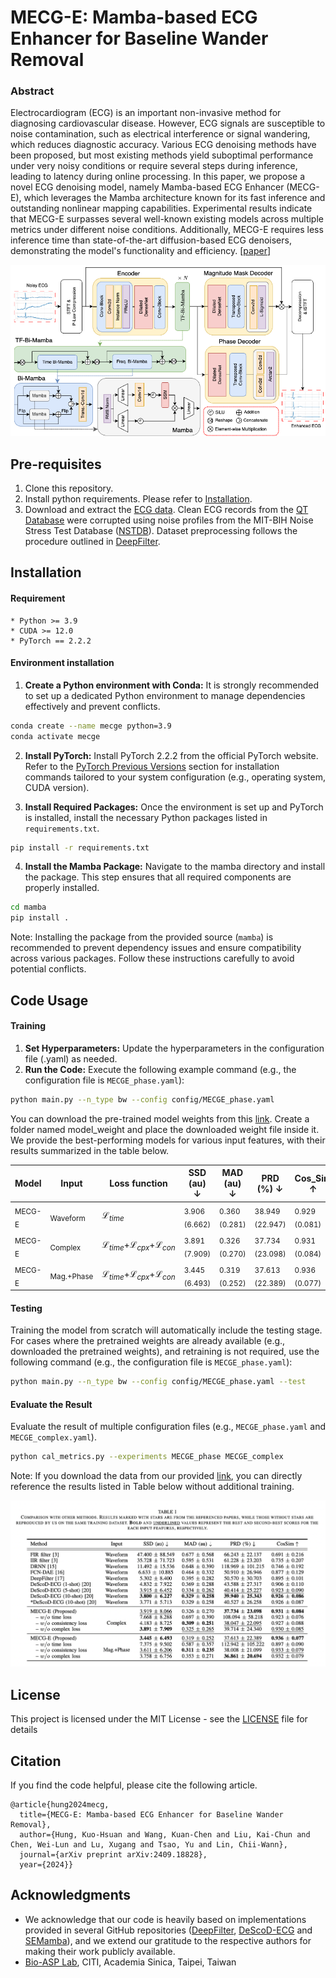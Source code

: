 # MECG-E: Mamba-based ECG Enhancer for Baseline Wander Removal

### Abstract
Electrocardiogram (ECG) is an important non-invasive method for diagnosing cardiovascular disease. However, ECG signals are susceptible to noise contamination, such as electrical interference or signal wandering, which reduces diagnostic accuracy. Various ECG denoising methods have been proposed, but most existing methods yield suboptimal performance under very noisy conditions or require several steps during inference, leading to latency during online processing. In this paper, we propose a novel ECG denoising model, namely Mamba-based ECG Enhancer (MECG-E), which leverages the Mamba architecture known for its fast inference and outstanding nonlinear mapping capabilities. Experimental results indicate that MECG-E surpasses several well-known existing models across multiple metrics under different noise conditions. Additionally, MECG-E requires less inference time than state-of-the-art diffusion-based ECG denoisers, demonstrating the model's functionality and efficiency. [[paper](https://arxiv.org/abs/2409.18828)]

<p align="center">
<img src="figs/architecture.png"/>
</p>

## Pre-requisites
1. Clone this repository.
2. Install python requirements. Please refer to [Installation](#installation).
3. Download and extract the [ECG data](https://drive.google.com/file/d/19qOwywAoxreEv4xONTk-smQdo-ZdoPBc/view?usp=sharing). Clean ECG records from the [QT Database](https://ieeexplore.ieee.org/document/648140) were corrupted using noise profiles from the MIT-BIH Noise Stress Test Database ([NSTDB](https://physionet.org/content/nstdb/1.0.0/)). Dataset preprocessing follows the procedure outlined in [DeepFilter](https://github.com/fperdigon/DeepFilter/tree/master/Data_Preparation).

## Installation

#### Requirement
    * Python >= 3.9
    * CUDA >= 12.0
    * PyTorch == 2.2.2

#### Environment installation
1. **Create a Python environment with Conda:** It is strongly recommended to set up a dedicated Python environment to manage dependencies effectively and prevent conflicts.
```bash
conda create --name mecge python=3.9
conda activate mecge
```

2. **Install PyTorch:** Install PyTorch 2.2.2 from the official PyTorch website. Refer to the [PyTorch Previous Versions](https://pytorch.org/get-started/previous-versions/) section for installation commands tailored to your system configuration (e.g., operating system, CUDA version).

3. **Install Required Packages:** Once the environment is set up and PyTorch is installed, install the necessary Python packages listed in `requirements.txt`.

```bash
pip install -r requirements.txt
```

4. **Install the Mamba Package:** Navigate to the mamba directory and install the package. This step ensures that all required components are properly installed.

```bash
cd mamba
pip install .
```

Note: Installing the package from the provided source (`mamba`) is recommended to prevent dependency issues and ensure compatibility across various packages. Follow these instructions carefully to avoid potential conflicts.

## Code Usage
#### Training

1. **Set Hyperparameters:** Update the hyperparameters in the configuration file (.yaml) as needed.
2. **Run the Code:** Execute the following example command (e.g., the configuration file is `MECGE_phase.yaml`):
```bash
python main.py --n_type bw --config config/MECGE_phase.yaml
```

You can download the pre-trained model weights from this [link](https://drive.google.com/file/d/17qAyAJIw0zPFJwtkSsfwB7GeOsylq2_P/view?usp=sharing). Create a folder named model_weight and place the downloaded weight file inside it. We provide the best-performing models for various input features, with their results summarized in the table below.

| Model | Input | Loss function | SSD (au) $\downarrow$ | MAD (au) $\downarrow$ | PRD (%) $\downarrow$ | Cos_Sim $\uparrow$ |
|---    |---    |---            |---  |---  |---  |---      |
| <sub>MECG-E</sub> | <sub>Waveform</sub>   | $`\mathcal{L}_{time}`$</sub> | <sub>3.906 (6.662) | <sub>0.360 (0.281)</sub> | <sub>38.949 (22.947)</sub> | <sub>0.929 (0.081)</sub> |
| <sub>MECG-E</sub> | <sub>Complex</sub>    | $`\mathcal{L}_{time}`$+$`\mathcal{L}_{cpx}`$+$`\mathcal{L}_{con}`$ | <sub>3.891 (7.909)</sub> | <sub>0.326 (0.270)</sub> | <sub>37.734 (23.098)</sub> | <sub>0.931 (0.084)</sub> |
| <sub>MECG-E</sub> | <sub>Mag.+Phase</sub> | $`\mathcal{L}_{time}`$+$`\mathcal{L}_{cpx}`$+$`\mathcal{L}_{con}`$ | <sub>3.445 (6.493)</sub> | <sub>0.319 (0.252)</sub> | <sub>37.613 (22.389)</sub> | <sub>0.936 (0.077)</sub> |

#### Testing
Training the model from scratch will automatically include the testing stage. For cases where the pretrained weights are already available (e.g., downloaded the pretrained weights), and retraining is not required, use the following command (e.g., the configuration file is `MECGE_phase.yaml`):

```bash
python main.py --n_type bw --config config/MECGE_phase.yaml --test
```

#### Evaluate the Result
Evaluate the result of multiple configuration files (e.g., `MECGE_phase.yaml` and `MECGE_complex.yaml`).
```bash
python cal_metrics.py --experiments MECGE_phase MECGE_complex
```

Note: If you download the data from our provided [link](https://drive.google.com/file/d/19qOwywAoxreEv4xONTk-smQdo-ZdoPBc/view?usp=sharing), you can directly reference the results listed in Table below without additional training.

<p align="center">
<img src="figs/result.png"/>
</p>


## License
This project is licensed under the MIT License - see the [LICENSE](LICENSE) file for details


## Citation

If you find the code helpful, please cite the following article.
```
@article{hung2024mecg,
  title={MECG-E: Mamba-based ECG Enhancer for Baseline Wander Removal},
  author={Hung, Kuo-Hsuan and Wang, Kuan-Chen and Liu, Kai-Chun and Chen, Wei-Lun and Lu, Xugang and Tsao, Yu and Lin, Chii-Wann},
  journal={arXiv preprint arXiv:2409.18828},
  year={2024}}

```

## Acknowledgments
* We acknowledge that our code is heavily based on implementations provided in several GitHub repositories ([DeepFilter](https://github.com/fperdigon/DeepFilter/tree/master/Data_Preparation), [DeScoD-ECG](https://github.com/HuayuLiArizona/Score-based-ECG-Denoising) and [SEMamba](https://github.com/RoyChao19477/SEMamba)), and we extend our gratitude to the respective authors for making their work publicly available.
* [Bio-ASP Lab](https://bio-asplab.citi.sinica.edu.tw), CITI, Academia Sinica, Taipei, Taiwan